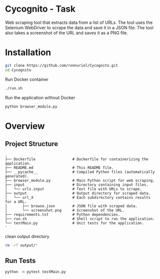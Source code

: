 # Cycognito - Task

Web scraping tool that extracts data from a list of URLs.
The tool uses the Selenium WebDriver to scrape the data and save it in a JSON file.
The tool also takes a screenshot of the URL and saves it as a PNG file.

# Installation
```bash
git clone https://github.com/ronnuriel/Cycognito.git
cd Cycognito
```

Run Docker container
```bash
./run.sh
```

Run the application without Docker
```bash
python browser_module.py
```

# Overview
## Project Structure
```
.
├── Dockerfile                 # Dockerfile for containerizing the application.
├── README.md                  # This README file.
├── __pycache__                # Compiled Python files (automatically generated).
├── browser_module.py          # Main Python script for web scraping.
├── input                      # Directory containing input files.
│   └── urls.input             # Text file with URLs to scrape.
├── output                     # Output directory for scraped data.
│   └── url_X                  # Each subdirectory contains results for a URL.
│       ├── browse.json        # JSON file with scraped data.
│       └── screenshot.png     # Screenshot of the URL.
├── requirements.txt           # Python dependencies.
├── run.sh                     # Shell script to run the application.
└── testMain.py                # Unit tests for the application.
'
```

clean output directory
```bash
rm -rf output/*
```


## **Run Tests**
```bash
python -m pytest testMain.py
```